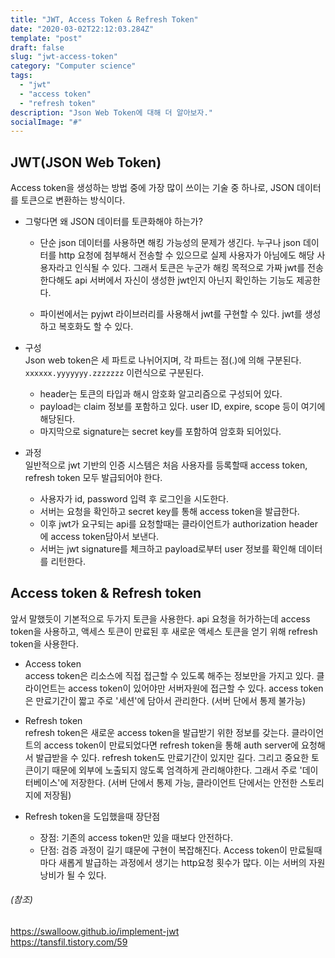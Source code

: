 ```yaml
---
title: "JWT, Access Token & Refresh Token"
date: "2020-03-02T22:12:03.284Z"
template: "post"
draft: false
slug: "jwt-access-token"
category: "Computer science"
tags:
  - "jwt"
  - "access token"
  - "refresh token"
description: "Json Web Token에 대해 더 알아보자."
socialImage: "#"
---
```


## JWT(JSON Web Token)

Access token을 생성하는 방법 중에 가장 많이 쓰이는 기술 중 하나로, JSON 데이터를 토큰으로 변환하는 방식이다. 

+ 그렇다면 왜 JSON 데이터를 토큰화해야 하는가?
    - 단순 json 데이터를 사용하면 해킹 가능성의 문제가 생긴다. 누구나 json 데이터를 http 요청에 첨부해서 전송할 수 있으므로 실제 사용자가 아님에도 해당 사용자라고 인식될 수 있다. 그래서 토큰은 누군가 해킹 목적으로 가짜 jwt를 전송한다해도 api 서버에서 자신이 생성한 jwt인지 아닌지 확인하는 기능도 제공한다. 

    - 파이썬에서는 pyjwt 라이브러리를 사용해서 jwt를 구현할 수 있다. jwt를 생성하고 복호화도 할 수 있다.

+ 구성   
Json web token은 세 파트로 나뉘어지며, 각 파트는 점(.)에 의해 구분된다.   
`xxxxxx.yyyyyyy.zzzzzzz` 이런식으로 구분된다.
    - header는 토큰의 타입과 해시 암호화 알고리즘으로 구성되어 있다. 
    - payload는 claim 정보를 포함하고 있다. user ID, expire, scope 등이 여기에 해당된다.
    - 마지막으로 signature는 secret key를 포함하여 암호화 되어있다. 

+ 과정   
일반적으로 jwt 기반의 인증 시스템은 처음 사용자를 등록할때 access token, refresh token 모두 발급되어야 한다. 
    - 사용자가 id, password 입력 후 로그인을 시도한다. 
    - 서버는 요청을 확인하고 secret key를 통해 access token을 발급한다.
    - 이후 jwt가 요구되는 api를 요청할때는 클라이언트가 authorization header에 access token담아서 보낸다.
    - 서버는 jwt signature를 체크하고 payload로부터 user 정보를 확인해 데이터를 리턴한다. 

## Access token & Refresh token   
앞서 말했듯이 기본적으로 두가지 토큰을 사용한다. api 요청을 허가하는데 access token을 사용하고, 액세스 토큰이 만료된 후 새로운 액세스 토큰을 얻기 위해 refresh token을 사용한다. 

+ Access token   
access token은 리소스에 직접 접근할 수 있도록 해주는 정보만을 가지고 있다. 클라이언트는 access token이 있어야만 서버자원에 접근할 수 있다. access token은 만료기간이 짧고 주로 '세션'에 담아서 관리한다. (서버 단에서 통제 불가능)

+ Refresh token   
refresh token은 새로운 access token을 발급받기 위한 정보를 갖는다. 클라이언트의 access token이 만료되었다면 refresh token을 통해 auth server에 요청해서 발급받을 수 있다. refresh token도 만료기간이 있지만 길다. 그리고 중요한 토큰이기 때문에 외부에 노출되지 않도록 엄격하게 관리해야한다. 그래서 주로 '데이터베이스'에 저장한다. (서버 단에서 통제 가능, 클라이언트 단에서는 안전한 스토리지에 저장됨)
   
+ Refresh token을 도입했을때 장단점   
    - 장점: 기존의 access token만 있을 때보다 안전하다.
    - 단점: 검증 과정이 길기 떄문에 구현이 복잡해진다. Access token이 만료될때마다 새롭게 발급하는 과정에서 생기는 http요청 횟수가 많다. 이는 서버의 자원 낭비가 될 수 있다.   


###### (참조)   
https://swalloow.github.io/implement-jwt   
https://tansfil.tistory.com/59

